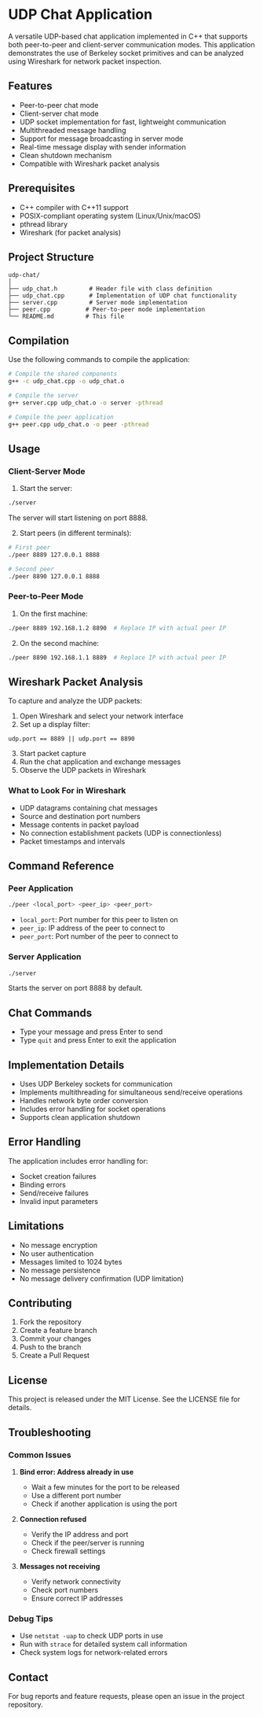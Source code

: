 # UDP Chat Application

A versatile UDP-based chat application implemented in C++ that supports both peer-to-peer and client-server communication modes. This application demonstrates the use of Berkeley socket primitives and can be analyzed using Wireshark for network packet inspection.

## Features

- Peer-to-peer chat mode
- Client-server chat mode
- UDP socket implementation for fast, lightweight communication
- Multithreaded message handling
- Support for message broadcasting in server mode
- Real-time message display with sender information
- Clean shutdown mechanism
- Compatible with Wireshark packet analysis

## Prerequisites

- C++ compiler with C++11 support
- POSIX-compliant operating system (Linux/Unix/macOS)
- pthread library
- Wireshark (for packet analysis)

## Project Structure

```
udp-chat/
│
├── udp_chat.h         # Header file with class definition
├── udp_chat.cpp       # Implementation of UDP chat functionality
├── server.cpp         # Server mode implementation
├── peer.cpp          # Peer-to-peer mode implementation
└── README.md         # This file
```

## Compilation

Use the following commands to compile the application:

```bash
# Compile the shared components
g++ -c udp_chat.cpp -o udp_chat.o

# Compile the server
g++ server.cpp udp_chat.o -o server -pthread

# Compile the peer application
g++ peer.cpp udp_chat.o -o peer -pthread
```

## Usage

### Client-Server Mode

1. Start the server:
```bash
./server
```
The server will start listening on port 8888.

2. Start peers (in different terminals):
```bash
# First peer
./peer 8889 127.0.0.1 8888

# Second peer
./peer 8890 127.0.0.1 8888
```

### Peer-to-Peer Mode

1. On the first machine:
```bash
./peer 8889 192.168.1.2 8890  # Replace IP with actual peer IP
```

2. On the second machine:
```bash
./peer 8890 192.168.1.1 8889  # Replace IP with actual peer IP
```

## Wireshark Packet Analysis

To capture and analyze the UDP packets:

1. Open Wireshark and select your network interface
2. Set up a display filter:
```
udp.port == 8889 || udp.port == 8890
```
3. Start packet capture
4. Run the chat application and exchange messages
5. Observe the UDP packets in Wireshark

### What to Look For in Wireshark

- UDP datagrams containing chat messages
- Source and destination port numbers
- Message contents in packet payload
- No connection establishment packets (UDP is connectionless)
- Packet timestamps and intervals

## Command Reference

### Peer Application
```bash
./peer <local_port> <peer_ip> <peer_port>
```
- `local_port`: Port number for this peer to listen on
- `peer_ip`: IP address of the peer to connect to
- `peer_port`: Port number of the peer to connect to

### Server Application
```bash
./server
```
Starts the server on port 8888 by default.

## Chat Commands

- Type your message and press Enter to send
- Type `quit` and press Enter to exit the application

## Implementation Details

- Uses UDP Berkeley sockets for communication
- Implements multithreading for simultaneous send/receive operations
- Handles network byte order conversion
- Includes error handling for socket operations
- Supports clean application shutdown

## Error Handling

The application includes error handling for:
- Socket creation failures
- Binding errors
- Send/receive failures
- Invalid input parameters

## Limitations

- No message encryption
- No user authentication
- Messages limited to 1024 bytes
- No message persistence
- No message delivery confirmation (UDP limitation)

## Contributing

1. Fork the repository
2. Create a feature branch
3. Commit your changes
4. Push to the branch
5. Create a Pull Request

## License

This project is released under the MIT License. See the LICENSE file for details.

## Troubleshooting

### Common Issues

1. **Bind error: Address already in use**
   - Wait a few minutes for the port to be released
   - Use a different port number
   - Check if another application is using the port

2. **Connection refused**
   - Verify the IP address and port
   - Check if the peer/server is running
   - Check firewall settings

3. **Messages not receiving**
   - Verify network connectivity
   - Check port numbers
   - Ensure correct IP addresses

### Debug Tips

- Use `netstat -uap` to check UDP ports in use
- Run with `strace` for detailed system call information
- Check system logs for network-related errors

## Contact

For bug reports and feature requests, please open an issue in the project repository.
